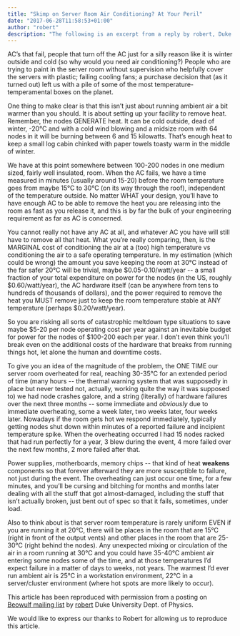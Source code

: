 ```yaml
---
title: "Skimp on Server Room Air Conditioning? At Your Peril"
date: "2017-06-28T11:58:53+01:00"
author: "robert"
description: "The following is an excerpt from a reply by robert, Duke University first posted on the Beowulf mailing list. Just how crucial adequate air conditioning is, the relative costs, and the fall-out he experienced for months after an AC failure is clearly illustrated."
---
```

AC’s that fail, people that turn off the AC just for a silly reason like it is  		winter outside and cold (so why would you need air conditioning?) People who are  		trying to paint in the server room without supervision who helpfully cover the servers  		with plastic; failing cooling fans; a purchase decision that (as it turned out) left us  		with a pile of some of the most temperature-temperamental boxes on the planet.

One thing to make clear is that this isn’t just about running ambient air a bit  		warmer than you should. It is about setting up your facility to remove heat.  		Remember, the nodes GENERATE heat. It can be cold outside, dead of winter,  		-20°C and with a cold wind blowing and a midsize room with 64 nodes in it will  		be burning between 6 and 15 kilowatts. That’s enough heat to keep a small log cabin  		chinked with paper towels toasty warm in the middle of winter.

We have at this point somewhere between 100-200 nodes in one medium sized, fairly  		well insulated, room. When the AC fails, we have a time measured in minutes (usually  		around 15-20) before the room temperature goes from maybe 15°C to 30°C (on its way  		through the roof), independent of the temperature outside. No matter WHAT your  		design, you’ll have to have enough AC to be able to remove the heat you are releasing  		into the room as fast as you release it, and this is by far the bulk of your engineering  		requirement as far as AC is concerned.

You cannot really not have any AC at all, and whatever AC you have will still have  		to remove all that heat. What you’re really comparing, then, is the MARGINAL cost of  		conditioning the air at a (too) high temperature vs conditioning the air to a safe  		operating temperature. In my estimation (which could be wrong) the amount you save  		keeping the room at 30°C instead of the far safer 20°C will be trivial, maybe  		$0.05-0.10/watt/year -- a small fraction of your total expenditure on power for the  		nodes (in the US, roughly $0.60/watt/year), the AC hardware itself (can be anywhere  		from tens to hundreds of thousands of dollars), and the power required to remove the  		heat you MUST remove just to keep the room temperature stable at ANY temperature (perhaps  		$0.20/watt/year).

So you are risking all sorts of catastrophic meltdown type situations to save maybe  		$5-20 per node operating cost per year against an inevitable budget for power for the  		nodes of $100-200 each per year. I don’t even think you’ll break even on the  		additional costs of the hardware that breaks from running things hot, let alone the  		human and downtime costs.

To give you an idea of the magnitude of the problem, the ONE TIME our server room  		overheated for real, reaching 30-35°C for an extended period of time (many hours --  		the thermal warning system that was supposedly in place but never tested not,  		actually, working quite the way it was supposed to) we had node crashes galore, and a  		string (literally) of hardware failures over the next three months -- some immediate  		and <em>obviously</em> due to immediate overheating, some a week later, two weeks later, four  		weeks later. Nowadays if the room gets hot we respond immediately, typically getting  		nodes shut down within minutes of a reported failure and incipient temperature  		spike. When the overheating occurred I had 15 nodes racked that had run perfectly for a  		year, 3 blew during the event, 4 more failed over the next few months, 2 more failed after  		that.

Power supplies, motherboards, memory chips -- that kind of heat **weakens** components so that forever afterward they are more susceptible to failure, not just  		during the event. The overheating can just occur one time, for a few minutes, and  		you’ll be cursing and bitching for months and months later dealing with all the stuff  		that got almost-damaged, including the stuff that isn’t actually broken, just bent  		out of spec so that it fails, sometimes, under load.

Also to think about is that server room temperature is rarely uniform EVEN if you  		are running it at 20°C, there will be places in the room that are 15°C (right  		in front of the output vents) and other places in the room that are 25-30°C (right  		behind the nodes). Any unexpected mixing or circulation of the air in a room running  		at 30°C and you could have 35-40°C ambient air entering some nodes some of  		the time, and at those temperatures I’d expect failure in a matter of days to weeks,  		not years. The warmest I’d ever run ambient air is 25°C in a workstation  		environment, 22°C in a server/cluster environment (where hot spots are more  		likely to occur).

This article has been reproduced with permission from a posting on [Beowulf mailing list](http://www.beowulf.org/mailman/listinfo/beowulf) by [robert](http://www.phy.duke.edu/~rgb/) Duke University Dept. of Physics.

We would like to express our thanks to Robert for allowing us to reproduce this article.
